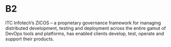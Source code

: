# B2
ITC Infotech’s ZICOS – a proprietary governance framework for managing distributed development, testing and deployment across the entire gamut of DevOps tools and platforms, has enabled clients develop, test, operate and support their products.